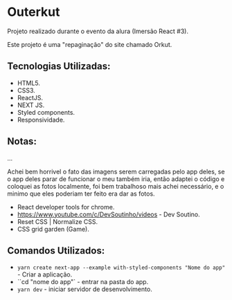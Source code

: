 # Outerkut
Projeto realizado durante o evento da alura (Imersão React #3).

Este projeto é uma "repaginação" do site chamado Orkut.

## Tecnologias Utilizadas:

* HTML5.
* CSS3.
* ReactJS.
* NEXT JS.
* Styled components.
* Responsividade.

## Notas:
...

Achei bem horrivel o fato das imagens serem carregadas pelo app deles, se o app deles parar de funcionar o meu também iria, então adaptei o código e coloquei as fotos localmente, foi bem trabalhoso mais achei necessário, e o minimo que eles poderiam ter feito era dar as fotos.

* React developer tools for chrome.
* https://www.youtube.com/c/DevSoutinho/videos - Dev Soutino.
* Reset CSS | Normalize CSS.
* CSS grid garden (Game).

## Comandos Utilizados:

* ``yarn create next-app --example with-styled-components "Nome do app"`` - Criar a aplicação.
* ``cd "nome do app"` - entrar na pasta do app.
* ``yarn dev`` - iniciar servidor de desenvolvimento.





